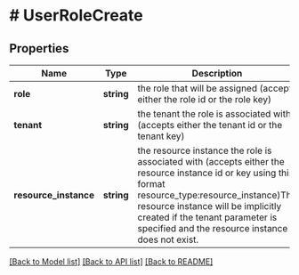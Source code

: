 # # UserRoleCreate

## Properties

Name | Type | Description | Notes
------------ | ------------- | ------------- | -------------
**role** | **string** | the role that will be assigned (accepts either the role id or the role key) |
**tenant** | **string** | the tenant the role is associated with (accepts either the tenant id or the tenant key) | [optional]
**resource_instance** | **string** | the resource instance the role is associated with (accepts either the resource instance id or key using this format resource_type:resource_instance)The resource instance will be implicitly created if the tenant parameter is specified and the resource instance does not exist. | [optional]

[[Back to Model list]](../../README.md#models) [[Back to API list]](../../README.md#endpoints) [[Back to README]](../../README.md)
